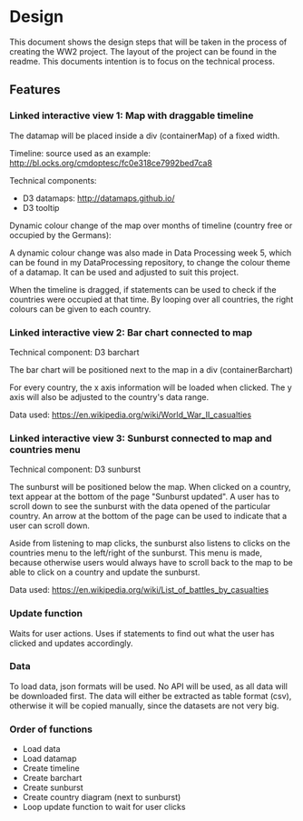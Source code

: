 # Design
This document shows the design steps that will be taken in the process of creating the WW2 project. The layout of the project can be found in the readme. This documents intention is to focus on the technical process.

## Features

### Linked interactive view 1: Map with draggable timeline

The datamap will be placed inside a div (containerMap) of a fixed width. 

Timeline: source used as an example: http://bl.ocks.org/cmdoptesc/fc0e318ce7992bed7ca8

Technical components: 
- D3 datamaps: http://datamaps.github.io/
- D3 tooltip

Dynamic colour change of the map over months of timeline (country free or occupied by the Germans):

A dynamic colour change was also made in Data Processing week 5, which can be found in my DataProcessing repository, to change the colour theme of a datamap. It can be used and adjusted to suit this project.

When the timeline is dragged, if statements can be used to check if the countries were occupied at that time. By looping over all countries, the right colours can be given to each country.

### Linked interactive view 2: Bar chart connected to map

Technical component: D3 barchart

The bar chart will be positioned next to the map in a div (containerBarchart)

For every country, the x axis information will be loaded when clicked. The y axis will also be adjusted to the country's data range.

Data used: https://en.wikipedia.org/wiki/World_War_II_casualties

### Linked interactive view 3: Sunburst connected to map and countries menu

Technical component: D3 sunburst

The sunburst will be positioned below the map. When clicked on a country, text appear at the bottom of the page "Sunburst updated". A user has to scroll down to see the sunburst with the data opened of the particular country. An arrow at the bottom of the page can be used to indicate that a user can scroll down.

Aside from listening to map clicks, the sunburst also listens to clicks on the countries menu to the left/right of the sunburst. This menu is made, because otherwise users would always have to scroll back to the map to be able to click on a country and update the sunburst.

Data used: https://en.wikipedia.org/wiki/List_of_battles_by_casualties

### Update function

Waits for user actions. Uses if statements to find out what the user has clicked and updates accordingly.

### Data
To load data, json formats will be used. No API will be used, as all data will be downloaded first. The data will either be extracted as table format (csv), otherwise it will be copied manually, since the datasets are not very big.

### Order of functions

- Load data
- Load datamap
- Create timeline
- Create barchart
- Create sunburst
- Create country diagram (next to sunburst)
- Loop update function to wait for user clicks










